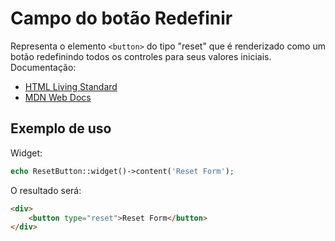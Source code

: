 # Campo do botão Redefinir

Representa o elemento `<button>` do tipo "reset" que é renderizado como um botão redefinindo todos os controles para seus valores iniciais.
Documentação:

- [HTML Living Standard](https://html.spec.whatwg.org/multipage/form-elements.html#attr-button-type-reset-state)
- [MDN Web Docs](https://developer.mozilla.org/docs/Web/HTML/Element/button)

## Exemplo de uso

Widget:

```php
echo ResetButton::widget()->content('Reset Form');
```

O resultado será:

```html
<div>
    <button type="reset">Reset Form</button>
</div>
```
